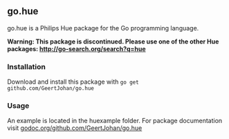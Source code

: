 ## go.hue
go.hue is a Philips Hue package for the Go programming language.

**Warning: This package is discontinued. Please use one of the other Hue packages: http://go-search.org/search?q=hue**

### Installation
Download and install this package with `go get github.com/GeertJohan/go.hue`

### Usage
An example is located in the huexample folder. For package documentation visit [godoc.org/github.com/GeertJohan/go.hue](http://godoc.org/github.com/GeertJohan/go.hue)
